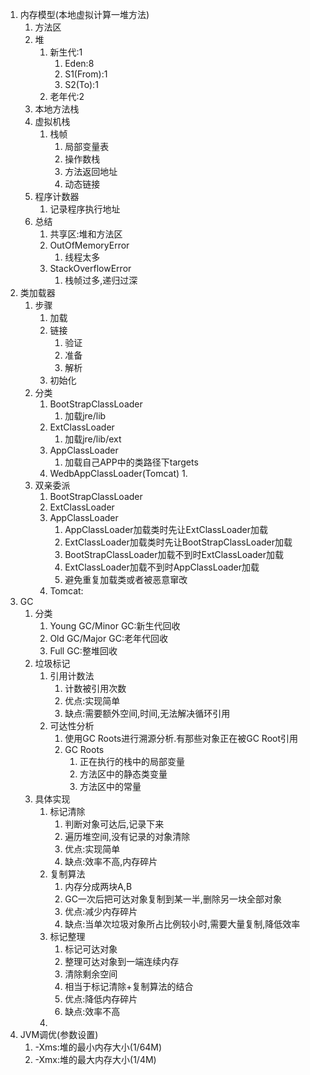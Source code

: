 1. 内存模型(本地虚拟计算一堆方法)
   1. 方法区 
   2. 堆
      1. 新生代:1
         1. Eden:8
         2. S1(From):1
         3. S2(To):1
      2. 老年代:2
   3. 本地方法栈
   4. 虚拟机栈
      1. 栈帧
         1. 局部变量表
         2. 操作数栈
         3. 方法返回地址
         4. 动态链接
   5. 程序计数器
      1. 记录程序执行地址
   6. 总结
      1. 共享区:堆和方法区
      2. OutOfMemoryError
         1. 线程太多
      3. StackOverflowError
         1. 栈帧过多,递归过深
2. 类加载器
   1. 步骤
      1. 加载
      2. 链接
         1. 验证
         2. 准备
         3. 解析
      3. 初始化
   2. 分类
      1. BootStrapClassLoader
         1. 加载jre/lib
      2. ExtClassLoader
         1. 加载jre/lib/ext
      3. AppClassLoader
         1. 加载自己APP中的类路径下targets
      4. WedbAppClassLoader(Tomcat)
         1. 
   3. 双亲委派
      1. BootStrapClassLoader
      2. ExtClassLoader
      3. AppClassLoader
         1. AppClassLoader加载类时先让ExtClassLoader加载
         2. ExtClassLoader加载类时先让BootStrapClassLoader加载
         3. BootStrapClassLoader加载不到时ExtClassLoader加载
         4. ExtClassLoader加载不到时AppClassLoader加载
         5. 避免重复加载类或者被恶意窜改
      4. Tomcat:
3. GC
   1. 分类
      1. Young GC/Minor GC:新生代回收
      2. Old GC/Major GC:老年代回收
      3. Full GC:整堆回收
   2. 垃圾标记
      1. 引用计数法
         1. 计数被引用次数
         2. 优点:实现简单
         3. 缺点:需要额外空间,时间,无法解决循环引用
      2. 可达性分析
         1. 使用GC Roots进行溯源分析.有那些对象正在被GC Root引用
         2. GC Roots
            1. 正在执行的栈中的局部变量
            2. 方法区中的静态类变量
            3. 方法区中的常量
   3. 具体实现
      1. 标记清除
         1. 判断对象可达后,记录下来
         2. 遍历堆空间,没有记录的对象清除
         3. 优点:实现简单
         4. 缺点:效率不高,内存碎片
      2. 复制算法
         1. 内存分成两块A,B
         2. GC一次后把可达对象复制到某一半,删除另一块全部对象
         3. 优点:减少内存碎片
         4. 缺点:当单次垃圾对象所占比例较小时,需要大量复制,降低效率
      3. 标记整理
         1. 标记可达对象
         2. 整理可达对象到一端连续内存
         3. 清除剩余空间
         4. 相当于标记清除+复制算法的结合
         5. 优点:降低内存碎片
         6. 缺点:效率不高
      4. 
4. JVM调优(参数设置)
   1. -Xms:堆的最小内存大小(1/64M)
   2. -Xmx:堆的最大内存大小(1/4M)